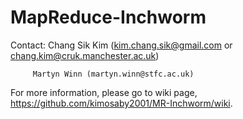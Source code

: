 MapReduce-Inchworm
===========

Contact: 
         Chang Sik Kim (kim.chang.sik@gmail.com or chang.kim@cruk.manchester.ac.uk)
         
         Martyn Winn (martyn.winn@stfc.ac.uk)

For more information, please go to wiki page, <https://github.com/kimosaby2001/MR-Inchworm/wiki>.
